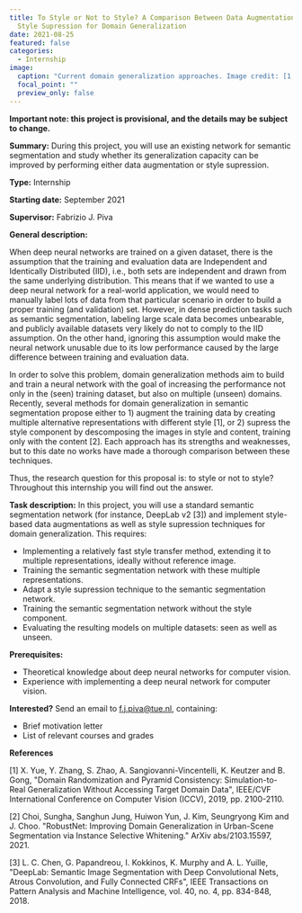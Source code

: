 ```yaml
---
title: To Style or Not to Style? A Comparison Between Data Augmentation and
  Style Supression for Domain Generalization
date: 2021-08-25
featured: false
categories:
  - Internship
image:
  caption: "Current domain generalization approaches. Image credit: [1, 2]"
  focal_point: ""
  preview_only: false
---
```


**Important note: this project is provisional, and the details may be subject to change.**

**Summary:** During this project, you will use an existing network for semantic segmentation and study whether its generalization capacity can be improved by performing either data augmentation or style supression. 

<!--more-->
**Type:** Internship

**Starting date:** September 2021

**Supervisor:** Fabrizio J. Piva

**General description:**

When deep neural networks are trained on a given dataset, there is the assumption that the training and evaluation data are Independent and Identically Distributed (IID), i.e., both sets are independent and drawn from the same underlying distribution. This means that if we wanted to use a deep neural network for a real-world application, we would need to manually label lots of data from that particular scenario in order to build a proper training (and validation) set. However, in dense prediction tasks such as semantic segmentation, labeling large scale data becomes unbearable, and publicly available datasets very likely do not to comply to the IID assumption. On the other hand, ignoring this assumption would make the neural network unusable due to its low performance caused by the large difference between training and evaluation data.

In order to solve this problem, domain generalization methods aim to build and train a neural network with the goal of increasing the performance not only in the (seen) training dataset, but also on multiple (unseen) domains. Recently, several methods for domain generalization in semantic segmentation propose either to 1) augment the training data by creating multiple alternative representations with different style [1], or 2) supress the style component by descomposing the images in style and content, training only with the content [2]. Each approach has its strengths and weaknesses, but to this date no works have made a thorough comparison between these techniques.

Thus, the research question for this proposal is: to style or not to style? Throughout this internship you will find out the answer.

**Task description:**
In this project, you will use a standard semantic segmentation network (for instance, DeepLab v2 [3]) and implement style-based data augmentations as well as style supression techniques for domain generalization. This requires:
- Implementing a relatively fast style transfer method, extending it to multiple representations, ideally without reference image.
- Training the semantic segmentation network with these multiple representations.
- Adapt a style supression technique to the semantic segmentation network.
- Training the semantic segmentation network without the style component.
- Evaluating the resulting models on multiple datasets: seen as well as unseen.

**Prerequisites:**
- Theoretical knowledge about deep neural networks for computer vision.
- Experience with implementing a deep neural network for computer vision.

**Interested?** Send an email to f.j.piva@tue.nl, containing:
- Brief motivation letter
- List of relevant courses and grades


**References**

[1] X. Yue, Y. Zhang, S. Zhao, A. Sangiovanni-Vincentelli, K. Keutzer and B. Gong, "Domain Randomization and Pyramid Consistency: Simulation-to-Real Generalization Without Accessing Target Domain Data", IEEE/CVF International Conference on Computer Vision (ICCV), 2019, pp. 2100-2110.

[2] Choi, Sungha, Sanghun Jung, Huiwon Yun, J. Kim, Seungryong Kim and J. Choo. "RobustNet: Improving Domain Generalization in Urban-Scene Segmentation via Instance Selective Whitening." ArXiv abs/2103.15597, 2021.

[3] L. C. Chen, G. Papandreou, I. Kokkinos, K. Murphy and A. L. Yuille, "DeepLab: Semantic Image Segmentation with Deep Convolutional Nets, Atrous Convolution, and Fully Connected CRFs", IEEE Transactions on Pattern Analysis and Machine Intelligence, vol. 40, no. 4, pp. 834-848, 2018.
